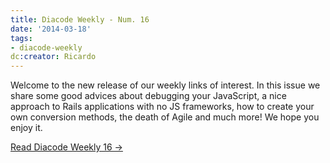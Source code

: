```yaml
---
title: Diacode Weekly - Num. 16
date: '2014-03-18'
tags:
- diacode-weekly
dc:creator: Ricardo
---
```


Welcome to the new release of our weekly links of interest. In this issue we share some good advices about debugging your JavaScript, a nice approach to Rails applications with no JS frameworks, how to create your own conversion methods, the death of Agile and much more! We hope you enjoy it.


[Read Diacode Weekly 16 →](http://blog.diacode.com/diacode-weekly-16)

